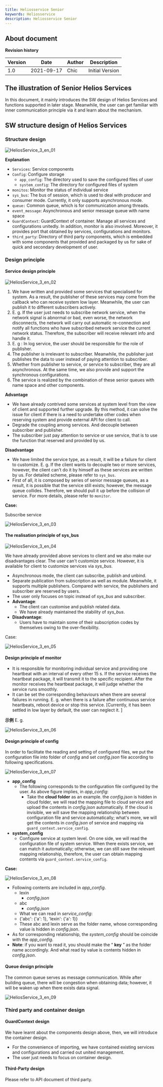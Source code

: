 ```yaml
---
title: Heliosservice Senior
keywords: Heliosservice
description: Heliosservice Senior
---
```

## About document

**Revision history**

| Version | Date       | Author | Description     |
| ------- | ---------- | ------ | --------------- |
| 1.0     | 2021-09-17 | Chic   | Initial Version |



## The illustration of Senior Helios Services

In this document, it mainly introduces the SW design of Helios Services and functions supported in later stage. Meanwhile, the user can get familiar with inner communication principle via it and learn about the mechanism. 



## SW structure design of Helios Services

### Structure design

![HeliosService_3_en_01](media/HeliosService_3_en_01.png) 

**Explanation**

- `Services`: Service components
- `Config`: Configure storage
  - `app_config`:  The directory used to save the configured files of user
  - `system_config`: The directory for configured files of system 
- `monitos`: Monitor the status of individual service
- `sys_bus`: The bus of session,  which is used to deal with producer and consumer mode. Currently, it only supports asynchronous mode. 
- `queue:` Common queue, which is for communication among threads.
- `event_message`: Asynchronous and senior message queue with name space
- `GuardContext`:  GuardContext of container. Manage all services and configurations unitedly. In addition, monitor is also involved. Moreover, it provides port that obtained by services, configurations and monitors.  
- `third_party`: Directory of third party components, which is embedded with some components that provided and packaged by us for sake of quick and secondary development of user. 

### Design principle

#### Service design principle 

![HeliosService_3_en_02](media/HeliosService_3_en_02.png)

1. We have written and provided some services that specialised for system. As a result,  the publisher of these services may come from the callback who can receive system low layer. Meanwhile, the user can publish it to different subscribers actively. 
2. E. g. If the user just needs to subscribe network service, when the network signal is abnormal or bad, even worse, the network disconnects, the network will carry out automatic re-connection and notify all functions who have subscribed network service the current network status. Therefore, the subscriber will receive relevant info and handle it. 
3. E. g : In log service, the user should be responsible for the role of publisher. 
4. The publisher is irrelevant to subscriber. Meanwhile, the publisher just publishes the data to user instead of paying attention to subscriber. 
5. Whether from publisher to service, or service to subscriber, they are all asynchronous. At the same time, we also provide and support the synchronous configurations. 
6. The service is realized by the combination of these senior queues with name space and other components. 

**Advantage** 

- We have already contrived some services at system level from the view of client and supported further upgrade. By this method, it can solve the issue for client if there is a need to undertake other codes when reserving system and provide external API for client to call. 
- Degrade the coupling among services. And decouple between subscriber and publisher. 
- The subscriber just pay attention to service or use service, that is to use the function that reserved and provided by us. 

**Disadvantage**

- We have limited the service type, as a result, it will be a failure for client to customize. E. g. If the client wants to decouple two or more services, however, the client can't do it by himself as these services are written by us. For detailed scheme, please refer to `sys_bus`.
- First of all, it is composed by series of senior message queues, as a result, it is possible that the service still exists; however, the message queue  collides. Therefore, we should pull it up before the collision of service. For more details, please refer to `monitor`. 



**Case:**

Subscribe service 

![HeliosService_3_en_03](media/HeliosService_3_en_03.png)

#### The realisation principle of sys_bus



![HeliosService_3_en_04](media/HeliosService_3_en_04.png)

We have already provided above services to client and we also make our disadvantages clear. The user can't customize service. However, it is available for client to customize services via *sys_bus*. 

- Asynchronous mode, the client can subscribe, publish and unbind. 
- Separate publication from subscription as well as module. Meanwhile, it supports multiple publishers. Compared with service, the publishers and subscriber are reserved by users. 
- The user only focuses on topic instead of *sys_bus* and subscriber. 
- **Advantage**:
  - The client can customise and publish related data.
  -  We have already maintained the stability of *sys_bus*.
- **Disadvantage**:
  - Users have to maintain some of their subscription codes by themselves owing to the over-flexibility. 

Case: 

![HeliosService_3_en_05](media/HeliosService_3_en_05.png)

#### Design principle of monitor

- It is responsible for monitoring individual service and providing one heartbeat with an interval of every other 15 s. If the service receives the heartbeat package, it will transmit it to the specific recipient. After the monitor receives the heartbeat package, it will judge whether the service runs smoothly.  
- It can be set the corresponding behaviours when there are several failures in running. E. g. when there is a failure after continuous service heartbeats, reboot device or stop this service. [Currently, it has been settled in low layer by default, the user can neglect it. ]

**示例** E. g.  

![HeliosService_3_en_06](media/HeliosService_3_en_06.png) 

#### Design principle of config

In order to facilitate the reading and setting of configured files, we put the configuration file into folder of *config* and set *config.json* file according to following specifications. 

![HeliosService_3_en_07](media/HeliosService_3_en_07.png)

- **app_config** 
  - The following corresponds to the configuration file configured by the user. As above figure implies, in *app_config*:
    - Take the **cloud folder** as an example. the *config.json* is hidden in cloud folder, we will read the mapping file to cloud service and upload the contents in *config.json* automatically. If the cloud is invisible, we will save the mapping relationship between configuration file and service automatically; what's more,  we will get the contents in *config.json* of service and mapping via `guard_context.service_config`. 
- **system_config** 
  - Configure service at system level. On one side, we will read the configuration file of system service. When there exists service, we can match it automatically; otherwise, we can still save the relevant mapping relationship, therefore, the user can obtain mapping contents via `guard_context.service_config`. 

**Case:**

![HeliosService_3_en_08](media/HeliosService_3_en_08.png)

- Following contents are included in *app_config*. 
  - lexin
    - *config.json*
  - abc
    - *config.json*
  -  What we can read in *service_config*: 
    - {'abc': {'a': 1}, 'lexin': {'a': 1}}
    - These abc and lexin serve as the folder name, whose corresponding value is hidden in *config.json*.
- As for corresponding relationship, the *system_config* should be coincide with the *app_config.* 
- **Note**: if you want to read it, you should make the “ **key** ” as the folder name accordingly. And what read by value is contents hidden in *config.json*.  

#### Queue design principle

The common queue serves as message communication. While after building queue, there will be congestion when obtaining data; however, it will be waken up when there exists data signal. 

![HeliosService_3_en_09](media/HeliosService_3_en_09.png)

### Third party and container design 



#### GuardContext design 

We have learnt about the components design above, then, we will introduce the container design. 

- For the convenience of  importing, we have contained existing services and configurations and carried out united management.  
- The user just needs to focus on container design. 

#### Third-Party design

Please refer to API document of third party. 

